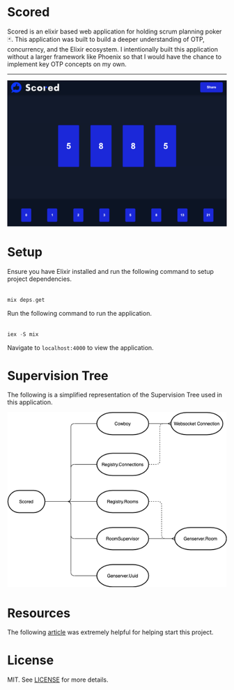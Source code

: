 # Scored

Scored is an elixir based web application for holding scrum planning poker 🃏. This application was built to build a deeper understanding of OTP, concurrency, and the Elixir ecosystem. I intentionally built this application without a larger framework like Phoenix so that I would have the chance to implement key OTP concepts on my own.

<hr>

<img src="/documentation/main.png" width="800px">

# Setup

Ensure you have Elixir installed and run the following command to setup project dependencies.

```elixir

mix deps.get

```

Run the following command to run the application.

```elixir

iex -S mix

```

Navigate to `localhost:4000` to view the application.

# Supervision Tree

The following is a simplified representation of the Supervision Tree used in this application.

<img src="/documentation/simplified_supervision_tree.png" width="600px">

# Resources

The following [article](https://medium.com/@loganbbres/elixir-websocket-chat-example-c72986ab5778) was extremely helpful for helping start this project.

# License

MIT. See <a href="https://github.com/MathyouMB/scored/blob/master/LICENSE">LICENSE</a> for more details.